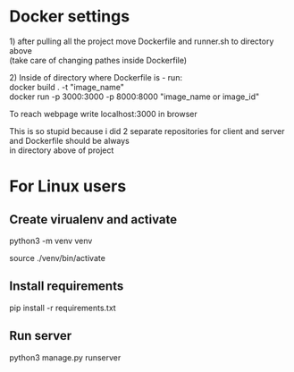 <h1>Docker settings</h1>
<p>1) after pulling all the project move Dockerfile and runner.sh to directory above
<br> (take care of changing pathes inside Dockerfile)
</p>
<p>2) Inside of directory where Dockerfile is - run:
<br> docker build . -t "image_name"
<br> docker run -p 3000:3000 -p 8000:8000 "image_name or image_id"
</p>
<p>To reach webpage write localhost:3000 in browser</p>
<p>This is so stupid because i did 2 separate repositories for client and server and Dockerfile should be always<br>
  in directory above of project</p>



<h1>For Linux users</h1>
  <h2>Create virualenv and activate</h2>
    <p>python3 -m venv venv</p>
    <p>source ./venv/bin/activate</p>
   <h2>Install requirements</h2>
     <p>pip install -r requirements.txt</p>
   <h2>Run server</h2>
   <p>python3 manage.py runserver</p>
